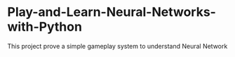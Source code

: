 # Play-and-Learn-Neural-Networks-with-Python
This project prove a simple gameplay system to understand Neural Network
